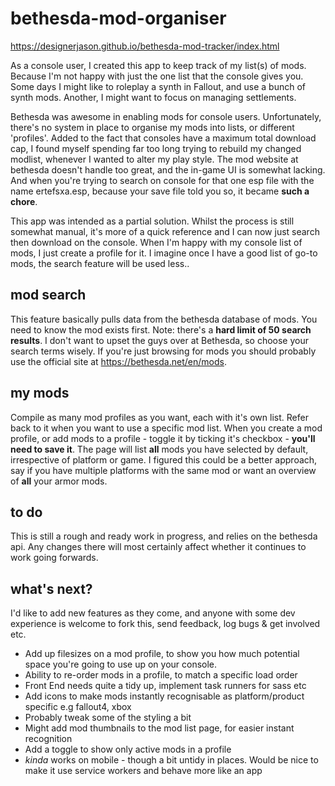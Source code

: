 # bethesda-mod-organiser

https://designerjason.github.io/bethesda-mod-tracker/index.html

As a console user, I created this app to keep track of my list(s) of mods. Because I'm not happy with just the one list that the console gives you. Some days I might like to roleplay a synth in Fallout, and use a bunch of synth mods. Another, I might want to focus on managing settlements.

Bethesda was awesome in enabling mods for console users. Unfortunately, there's no system in place to organise my mods into lists, or different 'profiles'. Added to the fact that consoles have a maximum total download cap, I found myself spending far too long trying to rebuild my changed modlist, whenever I wanted to alter my play style. The mod website at bethesda doesn't handle too great, and the in-game UI is somewhat lacking. And when you're trying to search on console for that one esp file with the name ertefsxa.esp, because your save file told you so, it became **such a chore**.

This app was intended as a partial solution. Whilst the process is still somewhat manual, it's more of a quick reference and I can now just search then download on the console. When I'm happy with my console list of mods, I just create a profile for it. I imagine once I have a good list of go-to mods, the search feature will be used less..

## mod search

This feature basically pulls data from the bethesda database of mods. You need to know the mod exists first. Note: there's a **hard limit of 50 search results**. I don't want to upset the guys over at Bethesda, so choose your search terms wisely. If you're just browsing for mods you should probably use the official site at https://bethesda.net/en/mods.

## my mods

Compile as many mod profiles as you want, each with it's own list. Refer back to it when you want to use a specific mod list.
When you create a mod profile, or add mods to a profile - toggle it by ticking it's checkbox - **you'll need to save it**. The page will list **all** mods you have selected by default, irrespective of platform or game. I figured this could be a better approach, say if you have multiple platforms with the same mod or want an overview of **all** your armor mods.

## to do

This is still a rough and ready work in progress, and relies on the bethesda api. Any changes there will most certainly affect whether it continues to work going forwards.

## what's next?

I'd like to add new features as they come, and anyone with some dev experience is welcome to fork this, send feedback, log bugs & get involved etc.

* Add up filesizes on a mod profile, to show you how much potential space you're going to use up on your console.
* Ability to re-order mods in a profile, to match a specific load order
* Front End needs quite a tidy up, implement task runners for sass etc
* Add icons to make mods instantly recognisable as platform/product specific e.g fallout4, xbox
* Probably tweak some of the styling a bit
* Might add mod thumbnails to the mod list page, for easier instant recognition
* Add a toggle to show only active mods in a profile
* *kinda* works on mobile - though a bit untidy in places. Would be nice to make it use service workers and behave more like an app
